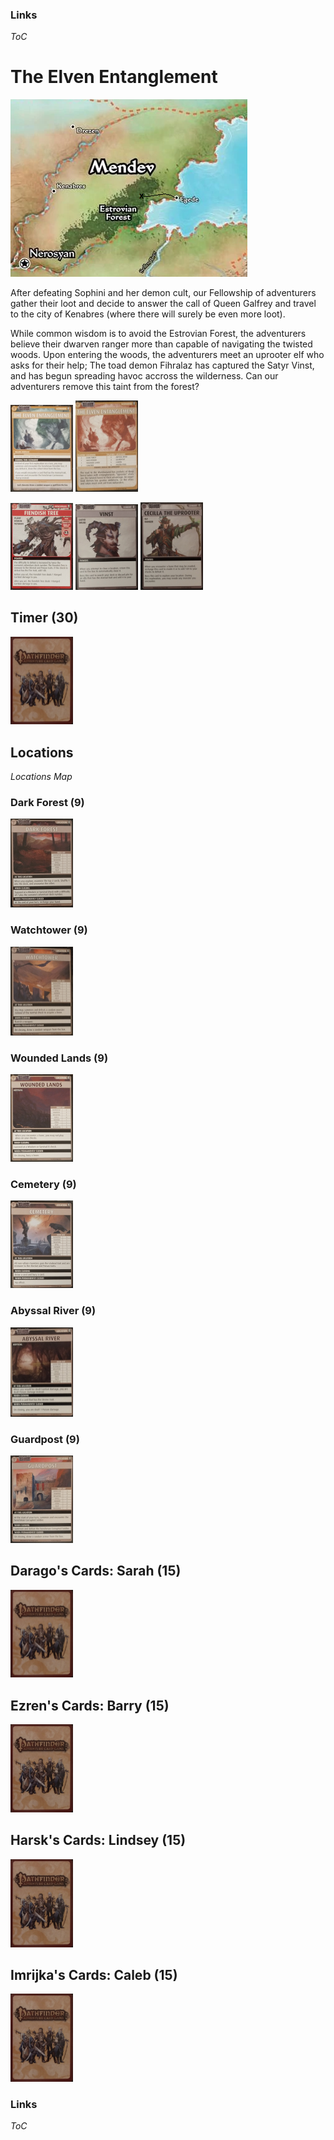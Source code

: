 ### Links

*ToC*

# The Elven Entanglement

![map](IntoTheWorldwound.png)

After defeating Sophini and her demon cult, our Fellowship of adventurers gather their loot and decide to answer the call of Queen Galfrey and travel to the city of Kenabres (where there will surely be even more loot). 

While common wisdom is to avoid the Estrovian Forest, the adventurers believe their dwarven ranger more than capable of navigating the twisted woods. Upon entering the woods, the adventurers meet an uprooter elf who asks for their help; The toad demon Fihralaz has captured the Satyr Vinst, and has begun spreading havoc accross the wilderness. Can our adventurers remove this taint from the forest?

<img src="https://github.com/barry4356/PACG_Cards/blob/main/WoTR/Scenarios/TheElvenEntanglement.png" alt="TheElvenEntanglement" width="100"/> <img src="https://github.com/barry4356/PACG_Cards/blob/main/WoTR/Scenarios/TheElvenEntanglementB.png" alt="TheElvenEntanglementB" width="100"/>

<img src="https://github.com/barry4356/PACG_Cards/blob/main/WoTR/Henchmen/FiendishTree.png" alt="FiendishTree" width="100"/> <img src="https://github.com/barry4356/PACG_Cards/blob/main/WoTR/Cohorts/Vinst.png" alt="Vinst" width="100"/> <img src="https://github.com/barry4356/PACG_Cards/blob/main/WoTR/Cohorts/CecillaTheUprooter.png" alt="CecillaTheUprooter" width="100"/>

## Timer (30)

<img src="https://github.com/barry4356/PACG_Cards/blob/main/WoTR/CardBack.png" alt="CardBack" width="100"/>

## Locations

*Locations Map*

### Dark Forest (9)

<img src="https://github.com/barry4356/PACG_Cards/blob/main/WoTR/Locations/DarkForest.png" alt="DarkForest" width="100"/>

### Watchtower (9)

<img src="https://github.com/barry4356/PACG_Cards/blob/main/WoTR/Locations/Watchtower.png" alt="Watchtower" width="100"/>

### Wounded Lands (9)

<img src="https://github.com/barry4356/PACG_Cards/blob/main/WoTR/Locations/WoundedLands.png" alt="WoundedLands" width="100"/>

### Cemetery (9)

<img src="https://github.com/barry4356/PACG_Cards/blob/main/WoTR/Locations/Cemetery.png" alt="Cemetery" width="100"/>

### Abyssal River (9)

<img src="https://github.com/barry4356/PACG_Cards/blob/main/WoTR/Locations/AbyssalRiver.png" alt="AbyssalRiver" width="100"/>

### Guardpost (9)

<img src="https://github.com/barry4356/PACG_Cards/blob/main/WoTR/Locations/Guardpost.png" alt="Guardpost" width="100"/>

## Darago's Cards: Sarah (15)

<img src="https://github.com/barry4356/PACG_Cards/blob/main/WoTR/CardBack.png" alt="CardBack" width="100"/>

## Ezren's Cards: Barry (15)

<img src="https://github.com/barry4356/PACG_Cards/blob/main/WoTR/CardBack.png" alt="CardBack" width="100"/>

## Harsk's Cards: Lindsey (15)

<img src="https://github.com/barry4356/PACG_Cards/blob/main/WoTR/CardBack.png" alt="CardBack" width="100"/>

## Imrijka's Cards: Caleb (15)

<img src="https://github.com/barry4356/PACG_Cards/blob/main/WoTR/CardBack.png" alt="CardBack" width="100"/>

### Links

*ToC*
